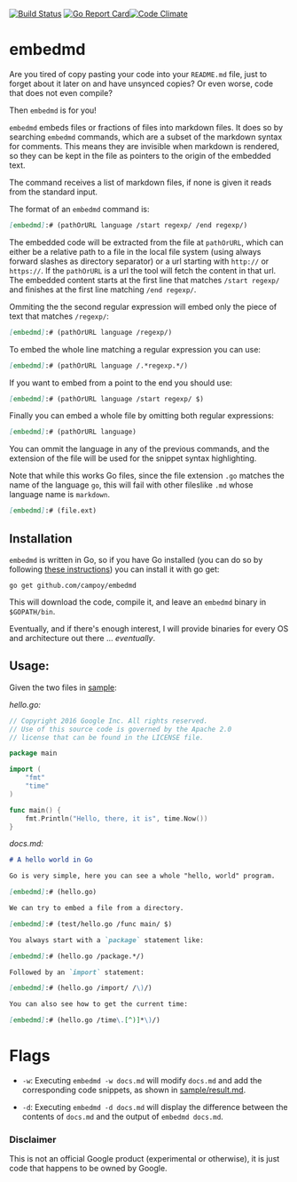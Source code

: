 [![Build Status](https://travis-ci.org/campoy/embedmd.svg)](https://travis-ci.org/campoy/embedmd) [![Go Report Card](https://goreportcard.com/badge/github.com/campoy/embedmd)](https://goreportcard.com/report/github.com/campoy/embedmd)[![Code Climate](https://codeclimate.com/github/campoy/embedmd/badges/gpa.svg)](https://codeclimate.com/github/campoy/embedmd)

# embedmd

Are you tired of copy pasting your code into your `README.md` file, just to
forget about it later on and have unsynced copies? Or even worse, code
that does not even compile?

Then `embedmd` is for you!

`embedmd` embeds files or fractions of files into markdown files. It does
so by searching `embedmd` commands, which are a subset of the markdown
syntax for comments. This means they are invisible when markdown is
rendered, so they can be kept in the file as pointers to the origin of
the embedded text.

The command receives a list of markdown files, if none is given it reads
from the standard input.

The format of an `embedmd` command is:

```markdown
[embedmd]:# (pathOrURL language /start regexp/ /end regexp/)
```

The embedded code will be extracted from the file at `pathOrURL`,
which can either be a relative path to a file in the local file
system (using always forward slashes as directory separator) or
a url starting with `http://` or `https://`.
If the `pathOrURL` is a url the tool will fetch the content in that url.
The embedded content starts at the first line that matches `/start regexp/`
and finishes at the first line matching `/end regexp/`.

Ommiting the the second regular expression will embed only the piece of text
that matches `/regexp/`:

```markdown
[embedmd]:# (pathOrURL language /regexp/)
```

To embed the whole line matching a regular expression you can use:

```markdown
[embedmd]:# (pathOrURL language /.*regexp.*/)
```

If you want to embed from a point to the end you should use:

```markdown
[embedmd]:# (pathOrURL language /start regexp/ $)
```

Finally you can embed a whole file by omitting both regular expressions:

```markdown
[embedmd]:# (pathOrURL language)
```

You can ommit the language in any of the previous commands, and the extension
of the file will be used for the snippet syntax highlighting.

Note that while this works Go files, since the file extension `.go` matches the
name of the language `go`, this will fail with other fileslike `.md` whose
language name is `markdown`.

```markdown
[embedmd]:# (file.ext)
```

## Installation

`embedmd` is written in Go, so if you have Go installed (you can do so
by following [these instructions](https://golang.org/doc/install)) you can
install it with go get:

```
go get github.com/campoy/embedmd
```

This will download the code, compile it, and leave an `embedmd` binary
in `$GOPATH/bin`.

Eventually, and if there's enough interest, I will provide binaries for
every OS and architecture out there ... _eventually_.

## Usage:

Given the two files in [sample](sample):

*hello.go:*

[embedmd]:# (sample/hello.go)
```go
// Copyright 2016 Google Inc. All rights reserved.
// Use of this source code is governed by the Apache 2.0
// license that can be found in the LICENSE file.

package main

import (
	"fmt"
	"time"
)

func main() {
	fmt.Println("Hello, there, it is", time.Now())
}
```

*docs.md:*

[embedmd]:# (sample/docs.md markdown /./ /embedmd.*time.*/)
```markdown
# A hello world in Go

Go is very simple, here you can see a whole "hello, world" program.

[embedmd]:# (hello.go)

We can try to embed a file from a directory.

[embedmd]:# (test/hello.go /func main/ $)

You always start with a `package` statement like:

[embedmd]:# (hello.go /package.*/)

Followed by an `import` statement:

[embedmd]:# (hello.go /import/ /\)/)

You can also see how to get the current time:

[embedmd]:# (hello.go /time\.[^)]*\)/)
```

# Flags

* `-w`: Executing `embedmd -w docs.md` will modify `docs.md`
and add the corresponding code snippets, as shown in
[sample/result.md](sample/result.md).

* `-d`: Executing `embedmd -d docs.md` will display the difference
between the contents of `docs.md` and the output of
`embedmd docs.md`.

### Disclaimer

This is not an official Google product (experimental or otherwise), it is just
code that happens to be owned by Google.
